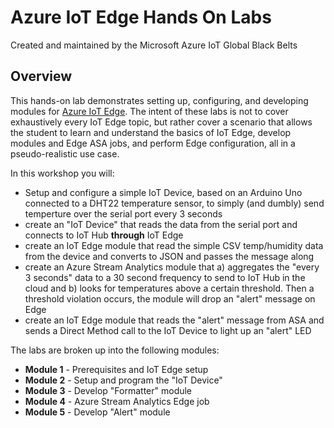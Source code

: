 # Azure IoT Edge Hands On Labs

Created and maintained by the Microsoft Azure IoT Global Black Belts

## Overview

This hands-on lab demonstrates setting up, configuring, and developing modules for [Azure IoT Edge](https://azure.microsoft.com/en-us/services/iot-edge/).  The intent of these labs is not to cover exhaustively every IoT Edge topic, but rather cover a scenario that allows the student to learn and understand the basics of IoT Edge, develop modules and Edge ASA jobs, and perform Edge configuration, all in a pseudo-realistic use case.

In this workshop you will:

* Setup and configure a simple IoT Device, based on an Arduino Uno connected to a DHT22 temperature sensor, to simply (and dumbly) send temperture over the serial port every 3 seconds
* create an "IoT Device" that reads the data from the serial port and connects to IoT Hub __**through**__ IoT Edge
* create an IoT Edge module that read the simple CSV temp/humidity data from the device and converts to JSON and passes the message along
* create an Azure Stream Analytics module that a) aggregates the "every 3 seconds" data to a 30 second frequency to send to IoT Hub in the cloud and b) looks for temperatures above a certain threshold.  Then a threshold violation occurs, the module will drop an "alert" message on Edge
* create an IoT Edge module that reads the "alert" message from ASA and sends a Direct Method call to the IoT Device to light up an "alert" LED

The labs are broken up into the following modules:
* __**Module 1**__ - Prerequisites and IoT Edge setup
* __**Module 2**__ - Setup and program the "IoT Device"
* __**Module 3**__ - Develop "Formatter" module
* __**Module 4**__ - Azure Stream Analytics Edge job
* __**Module 5**__ - Develop "Alert" module





